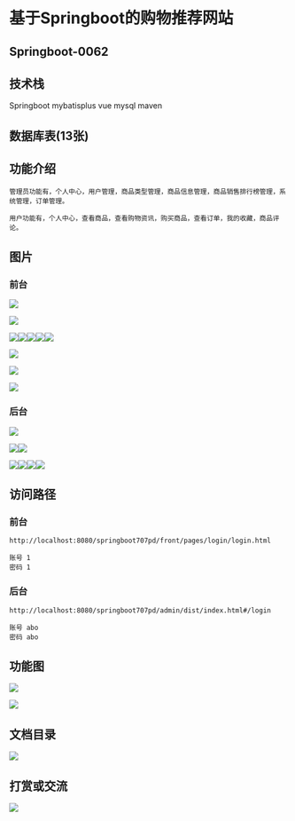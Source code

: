 # 基于Springboot的购物推荐网站 

## Springboot-0062



## 技术栈

Springboot mybatisplus vue mysql maven



## 数据库表(13张)



## 功能介绍

```properties
管理员功能有，个人中心，用户管理，商品类型管理，商品信息管理，商品销售排行榜管理，系统管理，订单管理。

用户功能有，个人中心，查看商品，查看购物资讯，购买商品，查看订单，我的收藏，商品评论。
```



## 图片

### 前台

![](./images/1.jpg)

![](./images/2.jpg)

![](./images/3.jpg)![](./images/4.jpg)![](./images/5.jpg)![](./images/6.jpg)![](./images/7.jpg)

![](./images/8.jpg)

![](./images/9.jpg)

![](./images/10.jpg)

### 后台

![](./images/11.jpg)

![](./images/12.jpg)![](./images/13.jpg)

![](./images/15.jpg)![](./images/16.jpg)![](./images/17.jpg)![](./images/18.jpg)





## 访问路径

### 前台

```properties
http://localhost:8080/springboot707pd/front/pages/login/login.html

账号 1
密码 1
```

### 后台

```properties
http://localhost:8080/springboot707pd/admin/dist/index.html#/login

账号 abo
密码 abo
```





## 功能图

![](./images/gn1.jpg)

![](./images/gn2.jpg)

## 文档目录

![](./images/wd.jpg)



## 打赏或交流

![](./images/vx.jpg)







